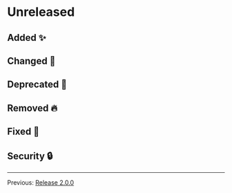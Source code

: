 # Unreleased



## Added :sparkles:



## Changed :slot_machine:



## Deprecated :dart:



## Removed :fire:



## Fixed :bug:



## Security :lock:



---

Previous: [Release 2.0.0](CHANGELOG-2.0.0.md)
